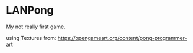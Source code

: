 # LANPong
My not really first game.

using Textures from: https://opengameart.org/content/pong-programmer-art
